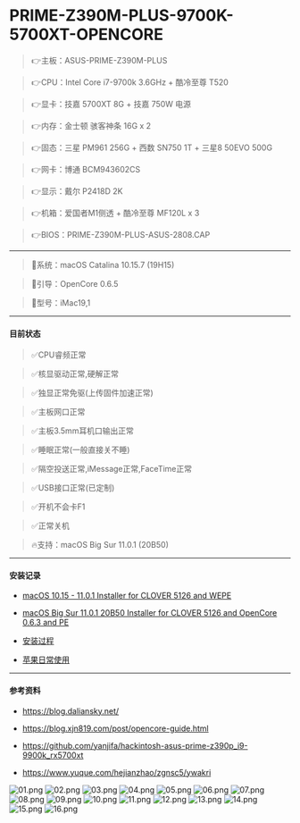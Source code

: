# PRIME-Z390M-PLUS-9700K-5700XT-OPENCORE

>👉主板：ASUS-PRIME-Z390M-PLUS

>👉CPU：Intel Core i7-9700k 3.6GHz + 酷冷至尊 T520

>👉显卡：技嘉 5700XT 8G + 技嘉 750W 电源

>👉内存：金士顿 骇客神条 16G x 2

>👉固态：三星 PM961 256G + 西数 SN750 1T + 三星8 50EVO 500G

>👉网卡：博通 BCM943602CS

>👉显示：戴尔 P2418D 2K

>👉机箱：爱国者M1侧透 + 酷冷至尊 MF120L x 3

>👉BIOS：PRIME-Z390M-PLUS-ASUS-2808.CAP

---

>🍎系统：macOS Catalina 10.15.7 (19H15)

>🍎引导：OpenCore 0.6.5

>🍎型号：iMac19,1

---

#### 目前状态

>✅CPU睿频正常

>✅核显驱动正常,硬解正常

>✅独显正常免驱(上传固件加速正常)

>✅主板网口正常

>✅主板3.5mm耳机口输出正常

>✅睡眠正常(一般直接关不睡)

>✅隔空投送正常,iMessage正常,FaceTime正常

>✅USB接口正常(已定制)

>✅开机不会卡F1

>✅正常关机


>🔥支持：macOS Big Sur 11.0.1 (20B50)

---

#### 安装记录

* [macOS 10.15 - 11.0.1 Installer for CLOVER 5126 and WEPE](https://cloud.189.cn/u/daliansky)

* [macOS Big Sur 11.0.1 20B50 Installer for CLOVER 5126 and OpenCore 0.6.3 and PE](https://cloud.189.cn/u/liuzy88)

* [安装过程](./INSTALL.md)

* [苹果日常使用](https://gitee.com/liuzy1988/MyLinux/blob/master/MacOS_10.15.md)

---

#### 参考资料

* https://blog.daliansky.net/

* https://blog.xjn819.com/post/opencore-guide.html

* https://github.com/yanjifa/hackintosh-asus-prime-z390p_i9-9900k_rx5700xt

* https://www.yuque.com/hejianzhao/zgnsc5/ywakri

![01.png](preview/01.png)
![02.png](preview/02.png)
![03.png](preview/03.png)
![04.png](preview/04.png)
![05.png](preview/05.png)
![06.png](preview/06.png)
![07.png](preview/07.png)
![08.png](preview/08.png)
![09.png](preview/09.png)
![10.png](preview/10.png)
![11.png](preview/11.png)
![12.png](preview/12.png)
![13.png](preview/13.png)
![14.png](preview/14.png)
![15.png](preview/15.png)
![16.png](preview/16.png)
